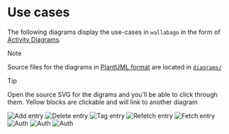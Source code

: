 # Use cases

The following diagrams display the use-cases in `wallabago` in the
form of [Activity Diagrams](https://en.wikipedia.org/wiki/Activity_diagram).

> [!NOTE]
> 
> Source files for the diagrams in [PlantUML format](https://plantuml.com/activity-diagram-beta) are located in [`diagrams/`](./diagrams/)

> [!TIP]
>
> Open the source SVG for the digrams and you'll be able to click through them.
> Yellow blocks are clickable and will link to another diagram

![Add entry](./diagrams/dist/add-entry-activity.svg)
![Delete entry](./diagrams/dist/remove-entry-activity.svg)
![Tag entry](./diagrams/dist/tag-entry-activity.svg)
![Refetch entry](./diagrams/dist/refetch-entry-activity.svg)
![Fetch entry](./diagrams/dist/fetch-entry-activity.svg)
![Auth](./diagrams/dist/auth-activity.svg)
![Auth](./diagrams/dist/authn-activity.svg)
![Auth](./diagrams/dist/authz-activity.svg)
